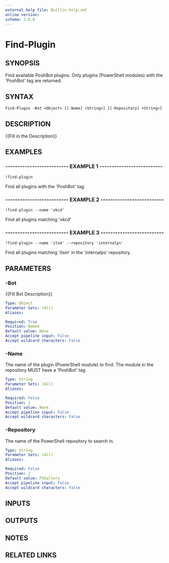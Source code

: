 ```yaml
---
external help file: Builtin-help.xml
online version: 
schema: 2.0.0
---
```


# Find-Plugin

## SYNOPSIS
Find available PoshBot plugins.
Only plugins (PowerShell modules) with the 'PoshBot' tag are returned.

## SYNTAX

```
Find-Plugin -Bot <Object> [[-Name] <String>] [[-Repository] <String>]
```

## DESCRIPTION
{{Fill in the Description}}

## EXAMPLES

### -------------------------- EXAMPLE 1 --------------------------
```
!find-plugin
```

Find all plugins with the 'PoshBot' tag.

### -------------------------- EXAMPLE 2 --------------------------
```
!find-plugin --name 'xkcd'
```

Find all plugins matching '*xkcd*'

### -------------------------- EXAMPLE 3 --------------------------
```
!find-plugin --name 'itsm' --repository 'internalps'
```

Find all plugins matching '*itsm*' in the 'internalps' repository.

## PARAMETERS

### -Bot
{{Fill Bot Description}}

```yaml
Type: Object
Parameter Sets: (All)
Aliases: 

Required: True
Position: Named
Default value: None
Accept pipeline input: False
Accept wildcard characters: False
```

### -Name
The name of the plugin (PowerShell module) to find.
The module in the repository MUST have a 'PoshBot' tag.

```yaml
Type: String
Parameter Sets: (All)
Aliases: 

Required: False
Position: 1
Default value: None
Accept pipeline input: False
Accept wildcard characters: False
```

### -Repository
The name of the PowerShell repository to search in.

```yaml
Type: String
Parameter Sets: (All)
Aliases: 

Required: False
Position: 2
Default value: PSGallery
Accept pipeline input: False
Accept wildcard characters: False
```

## INPUTS

## OUTPUTS

## NOTES

## RELATED LINKS

